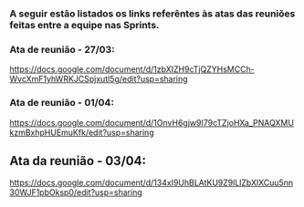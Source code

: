 ### A seguir estão listados os links referêntes às atas das reuniões feitas entre a equipe nas Sprints.

### Ata de reunião - 27/03:
https://docs.google.com/document/d/1zbXIZH9cTjQZYHsMCCh-WvcXmF1yhWRKJCSpjxutl5g/edit?usp=sharing

### Ata de reunião - 01/04:
https://docs.google.com/document/d/1OnvH6gjw9I79cTZjoHXa_PNAQXMUkzmBxhpHUEmuKfk/edit?usp=sharing

## Ata da reunião - 03/04:
https://docs.google.com/document/d/134xI9UhBLAtKU9Z9lLlZbXlXCuu5nn30WJF1pbOksp0/edit?usp=sharing
